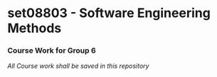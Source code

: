 # set08803 - Software Engineering Methods

### Course Work for Group 6
*All Course work shall be saved in this repository*